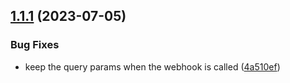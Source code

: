 ## [1.1.1](https://github.com/gravitee-io/gravitee-notifier-webhook/compare/1.1.0...1.1.1) (2023-07-05)


### Bug Fixes

* keep the query params when the webhook is called ([4a510ef](https://github.com/gravitee-io/gravitee-notifier-webhook/commit/4a510efe4f71a55aee277a161fb162d63a0d6fa5))

